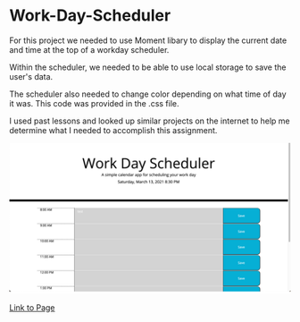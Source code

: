 # Work-Day-Scheduler

For this project we needed to use Moment libary to display the current date and time at the top of a workday scheduler.

Within the scheduler, we needed to be able to use local storage to save the user's data.

The scheduler also needed to change color depending on what time of day it was. This code was provided in the .css file.

I used past lessons and looked up similar projects on the internet to help me determine what I needed to accomplish this assignment.

![Getting Started](./Assets/ScreenShot.png)


[Link to Page]( https://kuyajasper.github.io/Work-Day-Scheduler/)

